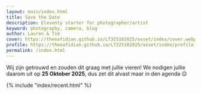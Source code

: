 ```yaml
---
layout: main/index.html
title: Save the Date
description: Eleventy starter for photographer/artist
keyword: photography, camera, blog
author: Lauren & Tim
cover: https://theoafidian.github.io/LT325102025/asset/index/cover.webp
profile: https://theoafidian.github.io/LT325102025/asset/index/profile.webp
permalink: /index.html
---
```


Wij zijn getrouwd en zouden dit graag met jullie vieren!
We nodigen jullie daarom uit op **25 Oktober 2025**, dus zet dit alvast maar in den agenda 😉

{% include "index/recent.html" %}
